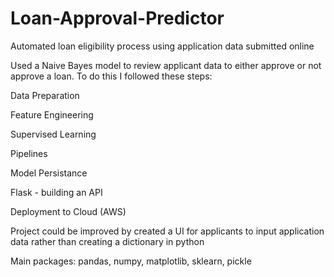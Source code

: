 # Loan-Approval-Predictor
Automated loan eligibility process using application data submitted online

Used a Naive Bayes model to review applicant data to either approve or not approve a loan. To do this I followed these steps:

  Data Preparation

  Feature Engineering

  Supervised Learning

  Pipelines

  Model Persistance

  Flask - building an API

  Deployment to Cloud (AWS)

Project could be improved by created a UI for applicants to input application data rather than creating a dictionary in python

Main packages: pandas, numpy, matplotlib, sklearn, pickle
